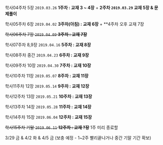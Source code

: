 학사04주차 5장   `2019.03.26` **1주차 : 교재 3 ~ 4장** + **2주차 `2019.03.29` 교재 5장 & 문제풀이**

학사05주차 6장   `2019.04.02` **3주차(아침) : 교재 6장** + **4주차 오후 교재 7장

~~학사06주차 7장   `2019.04.09` **3주차 : 교재 7장**~~

학사07주차 8,9장 `2019.04.16` **5주차 : 교재 8장**

학사08주차 중간  `2019.04.23` **6주차 : 교재 9장**

학사09주차 10장  `2019.04.30` **7주차 : 교재 10장**

학사10주차 11장  `2019.05.07` **8주차 : 교재 11장**

학사11주차 12장  `2019.05.14` **9주차 : 교재 12장**

학사12주차 13장  `2019.05.21` **10주차 : 교재 13장**

학사13주차 14장  `2019.05.28` **11주차 : 교재 14장**

학사14주차 15장  `2019.06.04` **12주차 : 교재 15장**

~~학사15주차 기말  `2019.06.11` **12주차 : 교재 ?장**~~ 1주 미리 종료할 

3/29 금 & 4/2 화 & 4/5 금 (보충 예정 - 1~2주 빨리끝나거나 중간 기말 기간 확보)
